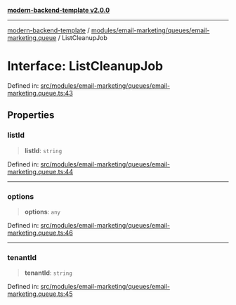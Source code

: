 [**modern-backend-template v2.0.0**](../../../../../README.md)

***

[modern-backend-template](../../../../../modules.md) / [modules/email-marketing/queues/email-marketing.queue](../README.md) / ListCleanupJob

# Interface: ListCleanupJob

Defined in: [src/modules/email-marketing/queues/email-marketing.queue.ts:43](https://github.com/maemreyo/saas-4cus-nodejs/blob/2a5b3f3aa11335dfa561e80e1feabb8e6084261e/src/modules/email-marketing/queues/email-marketing.queue.ts#L43)

## Properties

### listId

> **listId**: `string`

Defined in: [src/modules/email-marketing/queues/email-marketing.queue.ts:44](https://github.com/maemreyo/saas-4cus-nodejs/blob/2a5b3f3aa11335dfa561e80e1feabb8e6084261e/src/modules/email-marketing/queues/email-marketing.queue.ts#L44)

***

### options

> **options**: `any`

Defined in: [src/modules/email-marketing/queues/email-marketing.queue.ts:46](https://github.com/maemreyo/saas-4cus-nodejs/blob/2a5b3f3aa11335dfa561e80e1feabb8e6084261e/src/modules/email-marketing/queues/email-marketing.queue.ts#L46)

***

### tenantId

> **tenantId**: `string`

Defined in: [src/modules/email-marketing/queues/email-marketing.queue.ts:45](https://github.com/maemreyo/saas-4cus-nodejs/blob/2a5b3f3aa11335dfa561e80e1feabb8e6084261e/src/modules/email-marketing/queues/email-marketing.queue.ts#L45)

